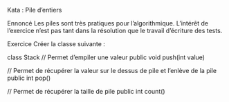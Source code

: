 Kata : Pile d’entiers

Ennoncé
Les piles sont très pratiques pour l’algorithmique.
L’intérêt de l’exercice n’est pas tant dans la résolution que le travail d’écriture des tests.

Exercice
Créer la classe suivante :

class Stack
// Permet d’empiler une valeur
public void push(int value)

// Permet de récupérer la valeur sur le dessus de pile et l’enlève de la pile
public int pop()

// Permet de récupérer la taille de pile
public int count()